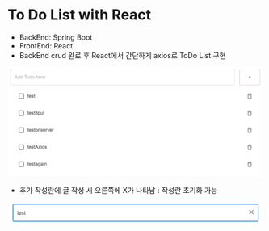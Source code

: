 # To Do List with React

- BackEnd: Spring Boot
- FrontEnd: React
- BackEnd crud 완료 후 React에서 간단하게 axios로 ToDo List 구현

![api 목록](./readMeImg/todolist.png)

- 추가 작성란에 글 작성 시 오른쪽에 X가 나타남 : 작성란 초기화 가능

![api 목록](./readMeImg/inputx.png)
